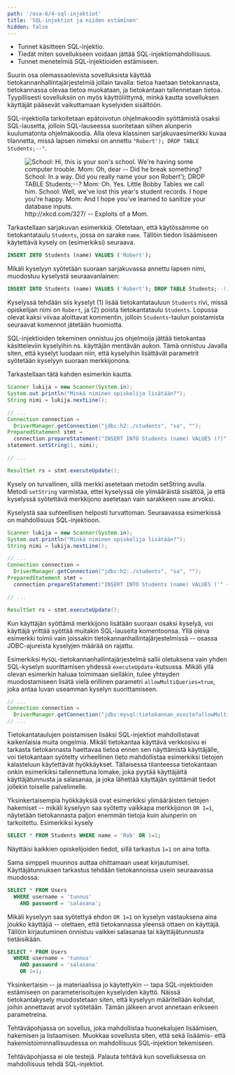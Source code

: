 ```yaml
---
path: '/osa-6/4-sql-injektiot'
title: 'SQL-injektiot ja niiden estäminen'
hidden: false
---
```



<text-box variant='learningObjectives' name='Oppimistavoitteet'>

- Tunnet käsitteen SQL-injektio.
- Tiedät miten sovellukseen voidaan jättää SQL-injektiomahdollisuus.
- Tunnet menetelmiä SQL-injektioiden estämiseen.

</text-box>


Suurin osa olemassaolevista sovelluksista käyttää tietokannanhallintajärjestelmiä jollain tavalla: tietoa haetaan tietokannasta, tietokannassa olevaa tietoa muokataan, ja tietokantaan tallennetaan tietoa. Tyypillisesti sovelluksiin on myös käyttöliittymä, minkä kautta sovelluksen käyttäjät pääsevät vaikuttamaan kyselyiden sisältöön.

SQL-injektiolla tarkoitetaan epätoivotun ohjelmakoodin syöttämistä osaksi SQL-lausetta, jolloin SQL-lauseessa suoritetaan siihen alunperin kuulumatonta ohjelmakoodia. Alla oleva klassinen sarjakuvaesimerkki kuvaa tilannetta, missä lapsen nimeksi on annettu `"Robert'); DROP TABLE Students;--"`.


<figure>
  <img src="https://imgs.xkcd.com/comics/exploits_of_a_mom.png" alt="School: Hi, this is your son's school. We're having some computer trouble.
  Mom: Oh, dear -- Did he break something?
  School: In a way. Did you really name your son Robert'); DROP TABLE Students;--?
  Mom: Oh. Yes. Little Bobby Tables we call him.
  School: Well, we've lost this year's student records. I hope you're happy.
  Mom: And I hope you've learned to sanitize your database inputs."/>
  <figcaption>http://xkcd.com/327/ -- Exploits of a Mom. </figcaption>
</figure>

Tarkastellaan sarjakuvan esimerkkiä. Oletetaan, että käytössämme on tietokantataulu `Students`, jossa on sarake `name`. Tällöin tiedon lisäämiseen käytettävä kysely on (esimerkiksi) seuraava.

```sql
INSERT INTO Students (name) VALUES ('Robert');
```

Mikäli kyselyyn syötetään suoraan sarjakuvassa annettu lapsen nimi, muodostuu kyselystä seuraavanlainen:


```sql
INSERT INTO Students (name) VALUES ('Robert'); DROP TABLE Students;--);
```

Kyselyssä tehdään siis kyselyt (1) lisää tietokantatauluun `Students` rivi, missä opiskelijan nimi on `Robert`, ja (2) poista tietokantataulu `Students`. Lopussa olevat kaksi viivaa aloittavat kommentin, jolloin `Students`-taulun poistamista seuraavat komennot jätetään huomiotta.


SQL-injektioiden tekeminen onnistuu jos ohjelmoija jättää tietokantaa käsitteleviin kyselyihin ns. käyttäjän mentävän aukon. Tämä onnistuu Javalla siten, että kyselyt luodaan niin, että kyselyihin lisättävät parametrit syötetään kyselyyn suoraan merkkijonona.

Tarkastellaan tätä kahden esimerkin kautta.


```java
Scanner lukija = new Scanner(System.in);
System.out.println("Minkä niminen opiskelija lisätään?");
String nimi = lukija.nextLine();

// ...
Connection connection =
  DriverManager.getConnection("jdbc:h2:./students", "sa", "");
PreparedStatement stmt =
  connection.prepareStatement("INSERT INTO Students (name) VALUES (?)");
statement.setString(1, nimi);

// ...

ResultSet rs = stmt.executeUpdate();
```

Kysely on turvallinen, sillä merkki asetetaan metodin setString avulla. Metodi `setString` varmistaa, ettei kyselyssä ole ylimääräistä sisältöä, ja että kyselyssä syötettävä merkkijono asetetaan vain sarakkeen `name` arvoksi.

Kyselystä saa suhteellisen helposti turvattoman. Seuraavassa esimerkissä on mahdollisuus SQL-injektioon.


```java
Scanner lukija = new Scanner(System.in);
System.out.println("Minkä niminen opiskelija lisätään?");
String nimi = lukija.nextLine();

// ...
Connection connection =
  DriverManager.getConnection("jdbc:h2:./students", "sa", "");
PreparedStatement stmt =
  connection.prepareStatement("INSERT INTO Students (name) VALUES ('" + nimi "')");

// ...

ResultSet rs = stmt.executeUpdate();
```

Kun käyttäjän syöttämä merkkijono lisätään suoraan osaksi kyselyä, voi käyttäjä yrittää syöttää muitakin SQL-lauseita komentoonsa. Yllä oleva esimerkki toimii vain joissakin tietokannanhallintajärjestelmissä -- osassa JDBC-ajureista kyselyjen määrää on rajattu.

Esimerkiksi `MySQL`-tietokannanhallintajärjestelmä sallii oletuksena vain yhden SQL-kyselyn suorittamisen yhdessä `executeUpdate`-kutsussa. Mikäli yllä olevan esimerkin haluaa toimimaan sielläkin, tulee yhteyden muodostamiseen lisätä vielä erillinen parametri `allowMultiQueries=true`, joka antaa luvan useamman kyselyn suorittamiseen.

```java
// ...
Connection connection =
  DriverManager.getConnection("jdbc:mysql:tietokannan_osoite?allowMultiQueries=true", "tunnus", "salasana");
// ...
```

Tietokantataulujen poistamisen lisäksi SQL-injektiot mahdollistavat kaikenlaisia muita ongelmia. Mikäli tietokantaa käyttävä verkkosivu ei tarkasta tietokannasta haettavaa tietoa ennen sen näyttämistä käyttäjälle, voi tietokantaan syötetty virheellinen tieto mahdollistaa esimerkiksi tietojen kalasteluun käytettävät hyökkäykset. Tällaisessa tilanteessa tietokantaan onkin esimerkiksi tallennettuna lomake, joka pyytää käyttäjältä käyttäjätunnusta ja salasanaa, ja joka lähettää käyttäjän syöttämät tiedot jollekin toiselle palvelimelle.

Yksinkertaisempia hyökkäyksiä ovat esimerkiksi ylimääräisten tietojen hakemiset -- mikäli kyselyyn saa syötetty vaikkapa merkkijonon `OR 1=1`, näytetään tietokannasta paljon enemmän tietoja kuin alunperin on tarkoitettu. Esimerkiksi kysely


```sql
SELECT * FROM Students WHERE name = 'Rob' OR 1=1;
```

Näyttäisi kaikkien opiskelijoiden tiedot, sillä tarkastus `1=1` on aina totta.

Sama simppeli muunnos auttaa ohittamaan useat kirjautumiset. Käyttäjätunnuksen tarkastus tehdään tietokannoissa usein seuraavassa muodossa:

```sql
SELECT * FROM Users
  WHERE username = 'tunnus'
    AND password = 'salasana';
```

Mikäli kyselyyn saa syötettyä ehdon `OR 1=1` on kyselyn vastauksena aina joukko käyttäjiä -- olettaen, että tietokannassa yleensä ottaen on käyttäjä. Tällöin kirjautuminen onnistuu vaikkei salasanaa tai käyttäjätunnusta tietäisikään.


```sql
SELECT * FROM Users
  WHERE username = 'tunnus'
    AND password = 'salasana'
    OR 1=1;
```

Yksinkertaisin -- ja materiaalissa jo käytettykin --  tapa SQL-injektioiden estämiseen on parameterisoitujen kyselyiden käyttö. Näissä tietokantakysely muodostetaan siten, että kyselyyn määritellään kohdat, joihin annettavat arvot syötetään. Tämän jälkeen arvot annetaan erikseen parametreina.

<programming-exercise name='SQL-injektio' tmcname='osa06-Osa06_04.SQLInjektio'>

Tehtäväpohjassa on sovellus, joka mahdollistaa huonekalujen lisäämisen, hakemisen ja listaamisen. Muokkaa sovellusta siten, että sekä lisäämis- että hakemistoiminnallisuudessa on mahdollisuus SQL-injektion tekemiseen.

Tehtäväpohjassa ei ole testejä. Palauta tehtävä kun sovelluksessa on mahdollisuus tehdä SQL-injektiot.

</programming-exercise>


<quiz id="764f41ea-7ec3-55c7-a21d-bdf8448149aa"></quiz>
